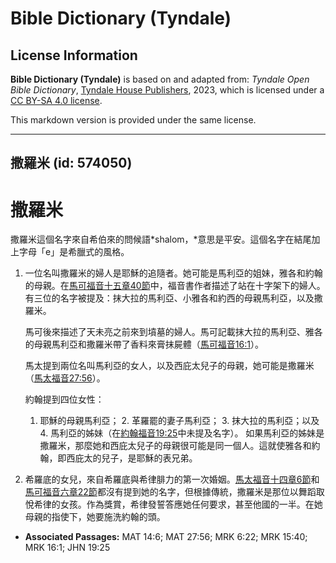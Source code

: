 # Bible Dictionary (Tyndale)

## License Information

**Bible Dictionary (Tyndale)** is based on and adapted from: _Tyndale Open Bible Dictionary_, [Tyndale House Publishers](https://tyndaleopenresources.com/), 2023, which is licensed under a [CC BY-SA 4.0 license](https://creativecommons.org/licenses/by-sa/4.0/legalcode.en).

This markdown version is provided under the same license.



--------------------------------

## 撒羅米 (id: 574050)

撒羅米
===

撒羅米這個名字來自希伯來的問候語*shalom，*意思是平安。這個名字在結尾加上字母「e」是希臘式的風格。

1. 一位名叫撒羅米的婦人是耶穌的追隨者。她可能是馬利亞的姐妹，雅各和約翰的母親。在[馬可福音十五章40節](https://ref.ly/Mark15:40)中，福音書作者描述了站在十字架下的婦人。有三位的名字被提及：抹大拉的馬利亞、小雅各和約西的母親馬利亞，以及撒羅米。

    馬可後來描述了天未亮之前來到墳墓的婦人。馬可記載抹大拉的馬利亞、雅各的母親馬利亞和撒羅米帶了香料來膏抹屍體（[馬可福音16:1](https://ref.ly/Mark16:1)）。

    馬太提到兩位名叫馬利亞的女人，以及西庇太兒子的母親，她可能是撒羅米（[馬太福音27:56](https://ref.ly/Matt27:56)）。

    約翰提到四位女性：

    1. 耶穌的母親馬利亞；
        2. 革羅罷的妻子馬利亞；
        3. 抹大拉的馬利亞；以及
        4. 馬利亞的姊妹（在[約翰福音19:25](https://ref.ly/John19:25)中未提及名字）。
        如果馬利亞的姊妹是撒羅米，那麼她和西庇太兒子的母親很可能是同一個人。這就使雅各和約翰，即西庇太的兒子，是耶穌的表兄弟。

2. 希羅底的女兒，來自希羅底與希律腓力的第一次婚姻。[馬太福音十四章6節](https://ref.ly/Matt14:6)和[馬可福音六章22節](https://ref.ly/Mark6:22)都沒有提到她的名字，但根據傳統，撒羅米是那位以舞蹈取悅希律的女孩。作為獎賞，希律發誓答應她任何要求，甚至他國的一半。在她母親的指使下，她要施洗約翰的頭。

* **Associated Passages:** MAT 14:6; MAT 27:56; MRK 6:22; MRK 15:40; MRK 16:1; JHN 19:25

